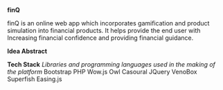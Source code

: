 __finQ__
 
finQ is an online web app which incorporates gamification and product simulation into financial products.
It helps provide the end user with Increasing financial confidence and providing financial guidance.

__Idea Abstract__



__Tech Stack__
*Libraries and programming languages used in the making of the platform*
Bootstrap
PHP
Wow.js
Owl Casoural
JQuery
VenoBox
Superfish
Easing.js

